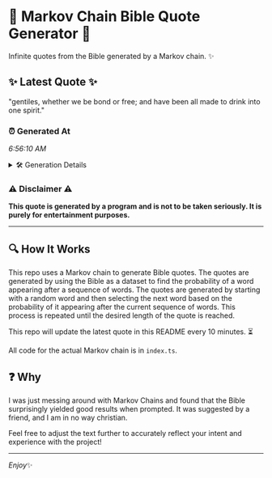 # 📖 Markov Chain Bible Quote Generator 📖

Infinite quotes from the Bible generated by a Markov chain. ✨

## ✨ Latest Quote ✨
"gentiles, whether we be bond or free; and have been all made to drink into one spirit."

### ⏰ Generated At
*6:56:10 AM*

<details>
    <summary>🛠️ Generation Details</summary>
    <p>
        <strong>🌱 Seed:</strong> gentiles,<br>
        <strong>🔄 Iterations:</strong> 16<br>
        <strong>📜 Context History:</strong><br>[ gentiles, ]: whether<br>[ gentiles,, whether ]: we<br>[ gentiles,, whether, we ]: be<br>[ gentiles,, whether, we, be ]: bond<br>[ gentiles,, whether, we, be, bond ]: or<br>[ gentiles,, whether, we, be, bond, or ]: free;<br>[ whether, we, be, bond, or, free; ]: and<br>[ we, be, bond, or, free;, and ]: have<br>[ be, bond, or, free;, and, have ]: been<br>[ bond, or, free;, and, have, been ]: all<br>[ or, free;, and, have, been, all ]: made<br>[ free;, and, have, been, all, made ]: to<br>[ and, have, been, all, made, to ]: drink<br>[ have, been, all, made, to, drink ]: into<br>[ been, all, made, to, drink, into ]: one<br>[ all, made, to, drink, into, one ]: spirit.<br>
    </p>
</details>

### ⚠️ Disclaimer ⚠️
**This quote is generated by a program and is not to be taken seriously. It is purely for entertainment purposes.**

---

## 🔍 How It Works

This repo uses a Markov chain to generate Bible quotes. The quotes are generated by using the Bible as a dataset to find the probability of a word appearing after a sequence of words. The quotes are generated by starting with a random word and then selecting the next word based on the probability of it appearing after the current sequence of words. This process is repeated until the desired length of the quote is reached.

This repo will update the latest quote in this README every 10 minutes. ⏳

All code for the actual Markov chain is in `index.ts`.

## ❓ Why

I was just messing around with Markov Chains and found that the Bible surprisingly yielded good results when prompted. 
It was suggested by a friend, and I am in no way christian.

Feel free to adjust the text further to accurately reflect your intent and experience with the project!

---

*Enjoy*✨
